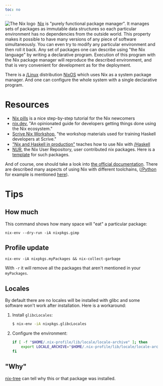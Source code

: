 ```yaml
---
toc: no
...
```


<img src="https://avatars0.githubusercontent.com/u/487568?s=64&v=4" alt="The Nix logo" style="float: left; margin-right: 0.5em;">

[Nix](https://nixos.org/manual/nix/stable/) is "purely functional package manager". It manages sets of packages as immutable data structures so each particular environment has no dependencies from the outside world. This property makes it possible to have many versions of any piece of software simultaneously. You can even try to modify any particular environment and then roll it back. Any set of packages one can describe using "the Nix language" by writing a declarative program. Execution of this program with the Nix package manager will reproduce the described environment, and that is very convenient for development as for the deployment.
 
There is a [/Linux]() distribution [NixOS](https://nixos.org) which uses Nix as a system package manager. And one can configure the whole system with a single declarative program.

# Resources

- [Nix pills](https://nixos.org/guides/nix-pills/) is a nice step-by-step tutorial for the Nix newcomers
- [nix.dev](https://nix.dev/), "An opinionated guide for developers getting things done using the Nix ecosystem."
- [Scrive Nix Workshop](https://scrive.github.io/nix-workshop/), "the workshop materials used for training Haskell developers at Scrive."
- ["Nix and Haskell in production"](https://github.com/Gabriel439/haskell-nix) teaches how to use Nix with [/Haskell]()
- [NUR](https://github.com/nix-community/NUR), the Nix User Repository, user contributed nix packages. Here is a [template](https://github.com/nix-community/nur-packages-template) for such packages.

And of course, one should take a look into [the official documentation](https://nixos.org/learn.html). There are described many aspects of using Nix with different toolchains, ([/Python]() for example is mentioned [here](https://nixos.org/manual/nixpkgs/stable/#python)). 

# Tips

## How much

This command shows how many space will "eat" a particular package:

```shell
nix-env --dry-run -iA nixpkgs.gimp
```

## Profile update

```shell
nix-env -iA nixpkgs.myPackages && nix-collect-garbage
```

With `-r` it will remove all the packages that aren't mentioned in your `myPackages`.

## Locales

By default there are no locales will be installed with glibc and some software won't work after installation. Here is a workaround:

1. Install `glibcLocales`:

    ```bash
    $ nix-env -iA nixpkgs.glibcLocales
    ```

2. Configure the environment:

    ```bash
    if [ -f "$HOME/.nix-profile/lib/locale/locale-archive" ]; then
        export LOCALE_ARCHIVE="$HOME/.nix-profile/lib/locale/locale-archive"
    fi
    ```

## "Why"

[nix-tree](https://github.com/utdemir/nix-tree) can tell why this or that package was installed.